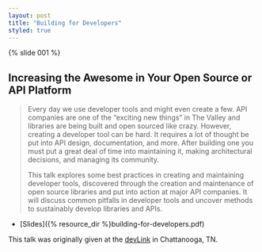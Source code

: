 ```yaml
---
layout: post
title: "Building for Developers"
styled: true
---
```


{% slide 001 %}

## Increasing the Awesome in Your Open Source or API Platform

> Every day we use developer tools and might even create a few. API companies are one of the “exciting new things” in The Valley and libraries are being built and open sourced like crazy. However, creating a developer tool can be hard. It requires a lot of thought be put into API design, documentation, and more. After building one you must put a great deal of time into maintaining it, making architectural decisions, and managing its community.
>
> This talk explores some best practices in creating and maintaining developer tools, discovered through the creation and maintenance of open source libraries and put into action at major API companies. It will discuss common pitfalls in developer tools and uncover methods to sustainably develop libraries and APIs.

- [Slides]({% resource_dir %}building-for-developers.pdf)

This talk was originally given at the [devLink](http://devlink.net/) in Chattanooga, TN.